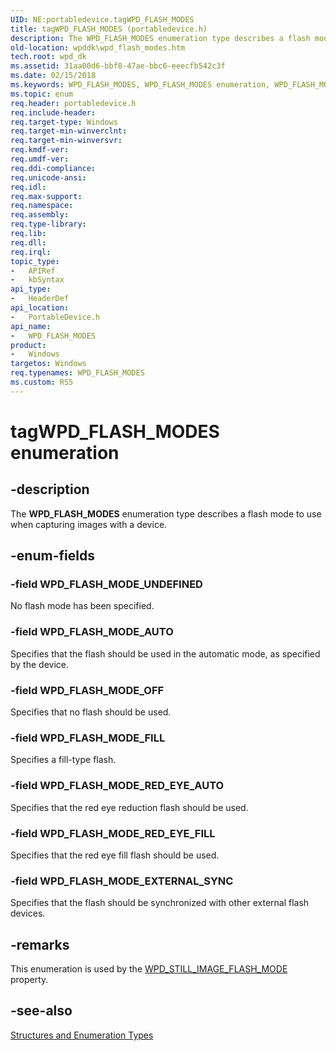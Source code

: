 ```yaml
---
UID: NE:portabledevice.tagWPD_FLASH_MODES
title: tagWPD_FLASH_MODES (portabledevice.h)
description: The WPD_FLASH_MODES enumeration type describes a flash mode to use when capturing images with a device.
old-location: wpddk\wpd_flash_modes.htm
tech.root: wpd_dk
ms.assetid: 31aa00d6-bbf8-47ae-bbc6-eeecfb542c3f
ms.date: 02/15/2018
ms.keywords: WPD_FLASH_MODES, WPD_FLASH_MODES enumeration, WPD_FLASH_MODE_AUTO, WPD_FLASH_MODE_EXTERNAL_SYNC, WPD_FLASH_MODE_FILL, WPD_FLASH_MODE_OFF, WPD_FLASH_MODE_RED_EYE_AUTO, WPD_FLASH_MODE_RED_EYE_FILL, WPD_FLASH_MODE_UNDEFINED, enumeration, portabledevice/WPD_FLASH_MODES, portabledevice/WPD_FLASH_MODE_AUTO, portabledevice/WPD_FLASH_MODE_EXTERNAL_SYNC, portabledevice/WPD_FLASH_MODE_FILL, portabledevice/WPD_FLASH_MODE_OFF, portabledevice/WPD_FLASH_MODE_RED_EYE_AUTO, portabledevice/WPD_FLASH_MODE_RED_EYE_FILL, portabledevice/WPD_FLASH_MODE_UNDEFINED, tagWPD_FLASH_MODES, wpddk.wpd_flash_modes
ms.topic: enum
req.header: portabledevice.h
req.include-header: 
req.target-type: Windows
req.target-min-winverclnt: 
req.target-min-winversvr: 
req.kmdf-ver: 
req.umdf-ver: 
req.ddi-compliance: 
req.unicode-ansi: 
req.idl: 
req.max-support: 
req.namespace: 
req.assembly: 
req.type-library: 
req.lib: 
req.dll: 
req.irql: 
topic_type:
-	APIRef
-	kbSyntax
api_type:
-	HeaderDef
api_location:
-	PortableDevice.h
api_name:
-	WPD_FLASH_MODES
product:
-	Windows
targetos: Windows
req.typenames: WPD_FLASH_MODES
ms.custom: RS5
---
```


# tagWPD_FLASH_MODES enumeration


## -description



The <b>WPD_FLASH_MODES</b> enumeration type describes a flash mode to use when capturing images with a device.




## -enum-fields




### -field WPD_FLASH_MODE_UNDEFINED

No flash mode has been specified.


### -field WPD_FLASH_MODE_AUTO

Specifies that the flash should be used in the automatic mode, as specified by the device.


### -field WPD_FLASH_MODE_OFF

Specifies that no flash should be used.


### -field WPD_FLASH_MODE_FILL

Specifies a fill-type flash.


### -field WPD_FLASH_MODE_RED_EYE_AUTO

Specifies that the red eye reduction flash should be used.


### -field WPD_FLASH_MODE_RED_EYE_FILL

Specifies that the red eye fill flash should be used.


### -field WPD_FLASH_MODE_EXTERNAL_SYNC

Specifies that the flash should be synchronized with other external flash devices.


## -remarks



This enumeration is used by the <a href="wpd_still_image_properties.htm">WPD_STILL_IMAGE_FLASH_MODE</a> property.




## -see-also




<a href="https://msdn.microsoft.com/library/windows/hardware/ff597672">Structures and Enumeration Types</a>
 

 

